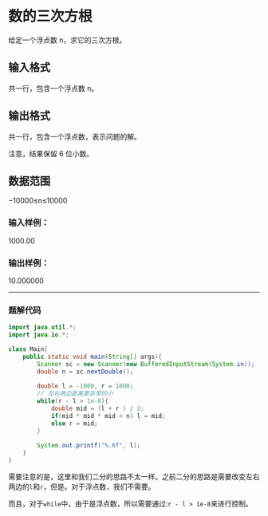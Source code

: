 <!--
 * @Descripttion: 
 * @version: 
 * @Author: William Fang
 * @Date: 2022-05-31 20:50:23
 * @LastEditors: 输入自己姓名
 * @LastEditTime: 2022-05-31 20:53:16
-->
# 数的三次方根

给定一个浮点数 n，求它的三次方根。

## 输入格式
共一行，包含一个浮点数 n。

## 输出格式
共一行，包含一个浮点数，表示问题的解。

注意，结果保留 6 位小数。

## 数据范围
−10000≤n≤10000
### 输入样例：
1000.00
### 输出样例：
10.000000

-----

### 题解代码
```java
import java.util.*;
import java.io.*;

class Main{
    public static void main(String[] args){
        Scanner sc = new Scanner(new BufferedInputStream(System.in));
        double n = sc.nextDouble();
        
        double l = -1000, r = 1000;
        // 左右两边距离要非常的小
        while(r - l > 1e-8){
            double mid = (l + r ) / 2;
            if(mid * mid * mid < n) l = mid;
            else r = mid;
        }
        
        System.out.printf("%.6f", l);
    }
}
```

需要注意的是，这里和我们二分的思路不太一样。之前二分的思路是需要改变左右两边的`l`和`r`，但是。对于浮点数，我们不需要。

而且，对于`while`中，由于是浮点数，所以需要通过:`r - l > 1e-8`来进行控制。
